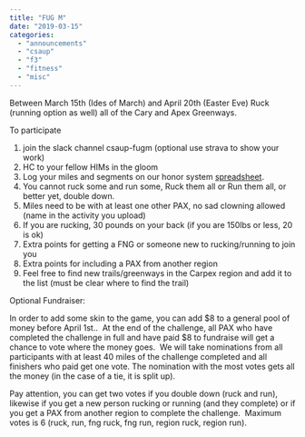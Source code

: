 ```yaml
---
title: "FUG M"
date: "2019-03-15"
categories: 
  - "announcements"
  - "csaup"
  - "f3"
  - "fitness"
  - "misc"
---
```


Between March 15th (Ides of March) and April 20th (Easter Eve) Ruck (running option as well) all of the Cary and Apex Greenways.  

To participate

1. join the slack channel csaup-fugm (optional use strava to show your work)
2. HC to your fellow HIMs in the gloom
3. Log your miles and segments on our honor system [spreadsheet](https://docs.google.com/spreadsheets/d/1xOTUNr0BycyorV1j9JCLB1b4CKyQQ9YJNBdurq2e87M/edit#gid=0).
4. You cannot ruck some and run some, Ruck them all or Run them all, or better yet, double down.
5. Miles need to be with at least one other PAX, no sad clowning allowed (name in the activity you upload)
6. If you are rucking, 30 pounds on your back (if you are 150lbs or less, 20 is ok)
7. Extra points for getting a FNG or someone new to rucking/running to join you
8. Extra points for including a PAX from another region
9. Feel free to find new trails/greenways in the Carpex region and add it to the list (must be clear where to find the trail)

Optional Fundraiser:

In order to add some skin to the game, you can add $8 to a general pool of money before April 1st..  At the end of the challenge, all PAX who have completed the challenge in full and have paid $8 to fundraise will get a chance to vote where the money goes.  We will take nominations from all participants with at least 40 miles of the challenge completed and all finishers who paid get one vote. The nomination with the most votes gets all the money (in the case of a tie, it is split up).  

Pay attention, you can get two votes if you double down (ruck and run), likewise if you get a new person rucking or running (and they complete) or if you get a PAX from another region to complete the challenge.  Maximum votes is 6 (ruck, run, fng ruck, fng run, region ruck, region run).
